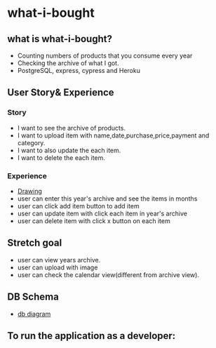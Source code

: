 # what-i-bought

## what is what-i-bought?
* Counting numbers of products that you consume every year
* Checking the archive of what I got.
* PostgreSQL, express, cypress and Heroku

## User Story& Experience

### Story
- I want to see the archive of products.
- I want to upload item with name,date,purchase,price,payment and category.
- I want to also update the each item.
- I want to delete the each item.
### Experience

- [Drawing](https://excalidraw.com/#json=7LjFveRmbzrESihx2rT6n,77KqyduFbuG-qTj6Xodl5A)
- user can enter this year's archive and see the items in months
- user can click add item button to add item
- user can update item with click each item in year's archive
- user can delete item with click x button on each item

## Stretch goal
- user can view years archive.
- user can upload with image
- user can check the calendar view(different from archive view).


## DB Schema
- [db diagram](https://dbdiagram.io/d/6287ff2cf040f104c16a8975)


## To run the application as a developer:
